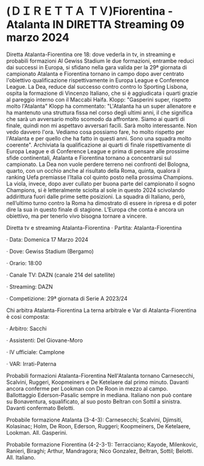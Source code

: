<h1>(ＤＩＲＥＴＴＡ ＴＶ)Fiorentina - Atalanta IN DIRETTA Streaming 09 marzo 2024</h1>
Diretta Atalanta-Fiorentina ore 18: dove vederla in tv, in streaming e probabili formazioni
Al Gewiss Stadium le due formazioni, entrambe reduci dai successi in Europa, si sfidano nella gara valida per la 29ª giornata di campionato Atalanta e Fiorentina tornano in campo dopo aver centrato l'obiettivo qualificazione rispettivamente in Europa League e Conference League. La Dea, reduce dal successo contro contro lo Sporting Lisbona, ospita la formazione di Vincenzo Italiano, che si è aggiudicata i quarti grazie al pareggio interno con il Maccabi Haifa. Klopp: "Gasperini super, rispetto molto l'Atalanta"
Klopp ha commentato: "L'Atalanta ha un super allenatore e ha mantenuto una struttura fissa nel corso degli ultimi anni, il che significa che sarà un avversario molto scomodo da affrontare. Siamo ai quarti di finale, quindi non mi aspettavo avversari facili. Sarà molto interessante. Non vedo davvero l'ora. Vediamo cosa possiamo fare, ho molto rispetto per l'Atalanta e per quello che ha fatto in questi anni. Sono una squadra molto coerente".
Archiviata la qualificazione ai quarti di finale rispettivamente di Europa League e di Conference League e prima di pensare alle prossime sfide continentali, Atalanta e Fiorentina tornano a concentrarsi sul campionato. La Dea non vuole perdere terreno nei confronti del Bologna, quarto, con un occhio anche al risultato della Roma, quinta, qualora il ranking Uefa premiasse l’Italia col quinto posto nella prossima Champions. La viola, invece, dopo aver cullato per buona parte del campionato il sogno Champions, si è letteralmente sciolta al sole in questo 2024 scivolando addirittura fuori dalle prime sette posizioni. La squadra di Italiano, però, nell’ultimo turno contro la Roma ha dimostrato di essere in ripresa e di poter dire la sua in questo finale di stagione. L’Europa che conta è ancora un obiettivo, ma per tenerlo vivo bisogna tornare a vincere.

Diretta tv e streaming Atalanta-Fiorentina
· Partita: Atalanta-Fiorentina

· Data: Domenica 17 Marzo 2024


· Dove: Gewiss Stadium (Bergamo)

· Orario: 18:00

· Canale TV: DAZN (canale 214 del satellite)

· Streaming: DAZN

· Competizione: 29ª giornata di Serie A 2023/24

Chi arbitra Atalanta-Fiorentina
La terna arbitrale e Var di Atalanta-Fiorentina è cosi composta:

· Arbitro: Sacchi

· Assistenti: Del Giovane-Moro

· IV ufficiale: Camplone

· VAR: Irrati-Paterna

Probabili formazioni Atalanta-Fiorentina
Nell'Atalanta tornano Carnesecchi, Scalvini, Ruggeri, Koopmeiners e De Ketelaere dal primo minuto. Davanti ancora conferme per Lookman con De Roon in mezzo al campo. Ballottaggio Ederson-Pasalic sempre in mediana. Italiano non può contare su Bonaventura, squalificato, al suo posto Beltran con Sottil a sinistra. Davanti confermato Belotti.

Probabile formazione Atalanta (3-4-3): Carnesecchi; Scalvini, Djimsiti, Kolasinac; Holm, De Roon, Ederson, Ruggeri; Koopmeiners, De Ketelaere, Lookman. All. Gasperini.

Probabile formazione Fiorentina (4-2-3-1): Terracciano; Kayode, Milenkovic, Ranieri, Biraghi; Arthur, Mandragora; Nico Gonzalez, Beltran, Sottil; Belotti. All. Italiano.

